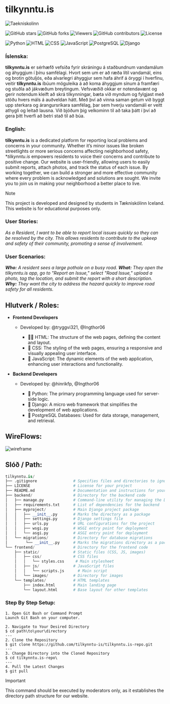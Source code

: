 # tilkynntu.is

![Taekniskolinn](https://img.shields.io/badge/Taekniskolinn-blue?style=for-the-badge&logo=https://encrypted-tbn0.gstatic.com/images?q=tbn:ANd9GcQqTwAaMeKxCyPqZWQFVSrB3ifYAiyyDOn1HQ&s&logoColor=white)

![GitHub stars](https://img.shields.io/github/stars/tilkynntu-is/tilkynntu-project?style=social)
![GitHub forks](https://img.shields.io/github/forks/tilkynntu-is/tilkynntu-project?style=social)
![Viewers](https://img.shields.io/badge/viewers-0-%23000000?style=flat-square&logo=GitHub&logoColor=white)
![GitHub contributors](https://img.shields.io/github/contributors/tilkynntu-is/tilkynntu-project)
![License](https://img.shields.io/github/license/tilkynntu-is/tilkynntu-project)

![Python](https://img.shields.io/badge/Python-3.9-blue?logo=python&logoColor=white)
![HTML](https://img.shields.io/badge/HTML-5-orange?logo=html5&logoColor=white)
![CSS](https://img.shields.io/badge/CSS-3-blue?logo=css3&logoColor=white)
![JavaScript](https://img.shields.io/badge/JavaScript-ES6-yellow?logo=javascript&logoColor=white)
![PostgreSQL](https://img.shields.io/badge/PostgreSQL-4B8BBE?style=flat-square&logo=PostgreSQL&logoColor=white)
![Django](https://img.shields.io/badge/Django-3.2%2B-green?style=flat&logo=django&logoColor=white)


### Íslenska:

**tilkynntu.is** er sérhæfð vefsíða fyrir skráningu á staðbundnum vandamálum og áhyggjum í þínu samfélagi. Hvort sem um er að ræða lítil vandamál, eins og brotin götuljós, eða alvarlegri áhyggjur sem hafa áhrif á öryggi í hverfinu, veitir **tilkynntu.is** íbúum möguleika á að koma áhyggjum sínum á framfæri og stuðla að jákvæðum breytingum. Vefsvæðið okkar er notendavænt og gerir notendum kleift að skrá tilkynningar, bæta við myndum og fylgjast með stöðu hvers máls á auðveldan hátt. Með því að vinna saman getum við byggt upp sterkara og árangursríkara samfélag, þar sem hverju vandamáli er veitt athygli og leitað lausna. Við bjóðum þig velkominn til að taka þátt í því að gera þitt hverfi að betri stað til að búa.


### English:

**tilkynntu.is** is a dedicated platform for reporting local problems and concerns in your community. Whether it’s minor issues like broken streetlights or more serious concerns affecting neighborhood safety, **tilkynntu.is* empowers residents to voice their concerns and contribute to positive change. Our website is user-friendly, allowing users to easily submit reports, attach photos, and track the status of each issue. By working together, we can build a stronger and more effective community where every problem is acknowledged and solutions are sought. We invite you to join us in making your neighborhood a better place to live.



> [!NOTE]
> This project is developed and designed by students in Tækniskólinn Iceland. This website is for educational purposes only.


### User Stories:
_As a Resident, I want to be able to report local issues quickly so they can be resolved by the city.
This allows residents to contribute to the upkeep and safety of their community, promoting a sense of involvement._

### User Scenarios:
_**Who:** A resident sees a large pothole on a busy road.
**What:** They open the tilkynntu.is app, go to "Report an Issue," select "Road Issue," upload a photo, tag the location, and submit the report with a short description.
**Why:** They want the city to address the hazard quickly to improve road safety for all residents._


## Hlutverk / Roles:

+ **Frontend Developers**
  - Developed by: @tryggvi321, @Ingthor06
  
    - 👷‍♂️ HTML: The structure of the web pages, defining the content and layout.
    - 🎨 CSS: The styling of the web pages, ensuring a responsive and visually appealing user interface.
    - 📝 JavaScript: The dynamic elements of the web application, enhancing user interactions and functionality.

+ **Backend Developers**
  - Developed by: @hinrikfp, @Ingthor06 
 
    - 🐍 Python: The primary programming language used for server-side logic.
    - 📗 Django: A micro web framework that simplifies the development of web applications.
    - 🐘 PostgreSQL Databases: Used for data storage, management, and retrieval.


## WireFlows:
![wireframe](https://github.com/user-attachments/assets/195fdf20-d5fb-4a4d-8d84-c1ba9d250ef8)




## Slóð / Path:
```py
tilkynntu.is/
├── .gitignore                # Specifies files and directories to ignore in version control
├── LICENSE                   # License for your project
├── README.md                 # Documentation and instructions for your project
├── backend/                  # Directory for the backend code
│   ├── manage.py             # Command-line utility for managing the Django project
│   ├── requirements.txt      # List of dependencies for the backend
│   ├── myproject/            # Main Django project package
│   │   ├── __init__.py       # Marks the directory as a package
│   │   ├── settings.py       # Django settings file
│   │   ├── urls.py           # URL configurations for the project
│   │   ├── wsgi.py           # WSGI entry point for deployment
│   │   └── asgi.py           # ASGI entry point for deployment
│   └── migrations/           # Directory for database migrations
│        └── __init__.py      # Marks the migrations directory as a package
└── frontend/                 # Directory for the frontend code
    ├── static/               # Static files (CSS, JS, images)
    │   ├── css/              # CSS files
    │   │   └── styles.css     # Main stylesheet
    │   ├── js/               # JavaScript files
    │   │   └── scripts.js      # Main script
    │   └── images/           # Directory for images
    └── templates/            # HTML templates
        ├── index.html        # Main landing page
        └── layout.html       # Base layout for other templates
```

### Step By Step Setup: 
```
1. Open Git Bash or Command Prompt
Launch Git Bash on your computer.

2. Navigate to Your Desired Directory
$ cd path\to\your\directory
---
2. Clone the Repository
$ git clone https://github.com/tilkynntu-is/tilkynntu.is-repo.git
---
3. Change Directory into the Cloned Repository
$ cd tilkynntu.is-repo\
---
4. Pull the Latest Changes
$ git pull
```
> [!IMPORTANT]
> This command should be executed by moderators only, as it establishes the directory path structure for our website.
